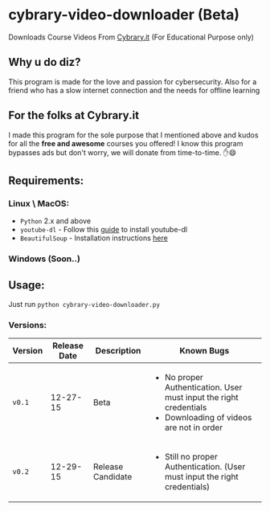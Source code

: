 # cybrary-video-downloader (Beta)
Downloads Course Videos From [Cybrary.it](https://www.cybrary.it/) (For Educational Purpose only)
## Why u do diz?
This program is made for the love and passion for cybersecurity. Also for a friend who has a slow internet connection and the needs for offline learning
## For the folks at Cybrary.it
I made this program for the sole purpose that I mentioned above and kudos for all the **free and awesome** courses you offered! I know this program bypasses ads but don't worry, we will donate from time-to-time.
:hand::smile:
## Requirements:
### Linux \ MacOS:
- `Python` 2.x and above
- `youtube-dl` - Follow this [guide](https://rg3.github.io/youtube-dl/download.html) to install youtube-dl
- `BeautifulSoup` - Installation instructions [here](http://www.crummy.com/software/BeautifulSoup/bs4/doc/#installing-beautiful-soup)

### Windows (Soon..)

## Usage:
Just run `python cybrary-video-downloader.py`


### Versions:
| Version  | Release Date | Description| Known Bugs |
| ------------- | ------------- | ------------- | ------------- |
| `v0.1`  | 12-27-15  | Beta  | <ul><li>No proper Authentication. User must input the right credentials</li><li>Downloading of videos are not in order</li></ul> |
| `v0.2`  | 12-29-15  | Release Candidate  | <ul><li>Still no proper Authentication. (User must input the right credentials)</li></ul> |
